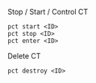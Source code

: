 

Stop / Start / Control CT

```
pct start <ID>
pct stop <ID>
pct enter <ID>
```

Delete CT

```
pct destroy <ID>
```

